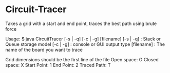 # Circuit-Tracer

Takes a grid with a start and end point, traces the best path using brute force

Usage:
$ java CircuitTracer [-s | -q] [-c | -g] [filename]
 [-s | -q] : Stack or Queue storage model
 [-c | -g] : console or GUI output type
 [filename] : The name of the board you want to trace


Grid dimensions should be the first line of the file
Open space: O
Closed space: X
Start Point: 1 
End Point: 2
Traced Path: T
